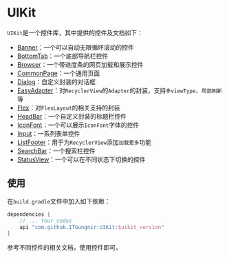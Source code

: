 # UIKit

`UIKit`是一个控件库，其中提供的控件及文档如下：
* [Banner](../docs/Banner.md)：一个可以自动无限循环滚动的控件
* [BottomTab](../docs/BottomTab.md)：一个底部导航栏控件
* [Browser](../docs/Browser.md)：一个带进度条的网页加载和展示控件
* [CommonPage](../docs/CommonPage.md)：一个通用页面
* [Dialog](../docs/Dialog.md)：自定义封装的对话框
* [EasyAdapter](../docs/EasyAdapter.md)：对`RecyclerView`的`Adapter`的封装，支持`多viewType`、`局部刷新`等
* [Flex](../docs/Flex.md)：对`FlexLayout`的相关支持的封装
* [HeadBar](../docs/HeadBar.md)：一个自定义封装的标题栏控件
* [IconFont](../docs/IconFont.md)：一个可以展示`IconFont`字体的控件
* [Input](../docs/Input.md)：一系列表单控件
* [ListFooter](../docs/ListFooter.md)：用于为`RecyclerView`添加`加载更多`功能
* [SearchBar](../docs/SearchBar.md)：一个搜索栏控件
* [StatusView](../docs/StatusView.md)：一个可以在不同状态下切换的控件

## 使用
在`build.gradle`文件中加入如下依赖：
```groovy
dependencies {
    // ... Your codes
    api "com.github.ITGungnir:UIKit:$uikit_version"
}
```
参考不同控件的相关文档，使用控件即可。
